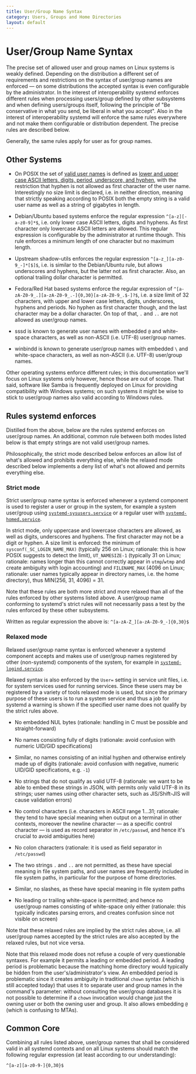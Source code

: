 ```yaml
---
title: User/Group Name Syntax
category: Users, Groups and Home Directories
layout: default
---
```


# User/Group Name Syntax

The precise set of allowed user and group names on Linux systems is weakly
defined. Depending on the distribution a different set of requirements and
restrictions on the syntax of user/group names are enforced — on some
distributions the accepted syntax is even configurable by the administrator. In
the interest of interoperability systemd enforces different rules when
processing users/group defined by other subsystems and when defining users/groups
itself, following the principle of "Be conservative in what you send, be
liberal in what you accept". Also in the interest of interoperability systemd
will enforce the same rules everywhere and not make them configurable or
distribution dependent. The precise rules are described below.

Generally, the same rules apply for user as for group names.

## Other Systems

* On POSIX the set of [valid user
  names](https://pubs.opengroup.org/onlinepubs/9699919799/basedefs/V1_chap03.html#tag_03_437)
  is defined as [lower and upper case ASCII letters, digits, period,
  underscore, and
  hyphen](https://pubs.opengroup.org/onlinepubs/9699919799/basedefs/V1_chap03.html#tag_03_282),
  with the restriction that hyphen is not allowed as first character of the
  user name. Interestingly no size limit is declared, i.e. in neither
  direction, meaning that strictly speaking according to POSIX both the empty
  string is a valid user name as well as a string of gigabytes in length.

* Debian/Ubuntu based systems enforce the regular expression
  `^[a-z][-a-z0-9]*$`, i.e. only lower case ASCII letters, digits and
  hyphens. As first character only lowercase ASCII letters are allowed. This
  regular expression is configurable by the administrator at runtime
  though. This rule enforces a minimum length of one character but no maximum
  length.

* Upstream shadow-utils enforces the regular expression
  `^[a-z_][a-z0-9_-]*[$]$`, i.e. is similar to the Debian/Ubuntu rule, but
  allows underscores and hyphens, but the latter not as first character. Also,
  an optional trailing dollar character is permitted.

* Fedora/Red Hat based systems enforce the regular expression of
  `^[a-zA-Z0-9_.][a-zA-Z0-9_.-]{0,30}[a-zA-Z0-9_.$-]?$`, i.e. a size limit of
  32 characters, with upper and lower case letters, digits, underscores,
  hyphens and periods. No hyphen as first character though, and the last
  character may be a dollar character. On top of that, `.` and `..` are not
  allowed as user/group names.

* sssd is known to generate user names with embedded `@` and white-space
  characters, as well as non-ASCII (i.e. UTF-8) user/group names.

* winbindd is known to generate user/group names with embedded `\` and
  white-space characters, as well as non-ASCII (i.e. UTF-8) user/group names.

Other operating systems enforce different rules; in this documentation we'll
focus on Linux systems only however, hence those are out of scope. That said,
software like Samba is frequently deployed on Linux for providing compatibility
with Windows systems; on such systems it might be wise to stick to user/group
names also valid according to Windows rules.

## Rules systemd enforces

Distilled from the above, below are the rules systemd enforces on user/group
names. An additional, common rule between both modes listed below is that empty
strings are not valid user/group names.

Philosophically, the strict mode described below enforces an allow list of
what's allowed and prohibits everything else, while the relaxed mode described
below implements a deny list of what's not allowed and permits everything else.

### Strict mode

Strict user/group name syntax is enforced whenever a systemd component is used
to register a user or group in the system, for example a system user/group
using
[`systemd-sysusers.service`](https://www.freedesktop.org/software/systemd/man/systemd-sysusers.html)
or a regular user with
[`systemd-homed.service`](https://www.freedesktop.org/software/systemd/man/systemd-homed.html).

In strict mode, only uppercase and lowercase characters are allowed, as well as
digits, underscores and hyphens. The first character may not be a digit or
hyphen. A size limit is enforced: the minimum of `sysconf(_SC_LOGIN_NAME_MAX)`
(typically 256 on Linux; rationale: this is how POSIX suggests to detect the
limit), `UT_NAMESIZE-1` (typically 31 on Linux; rationale: names longer than
this cannot correctly appear in `utmp`/`wtmp` and create ambiguity with login
accounting) and `FILENAME_MAX` (4096 on Linux; rationale: user names typically
appear in directory names, i.e. the home directory), thus MIN(256, 31, 4096) =
31.

Note that these rules are both more strict and more relaxed than all of the
rules enforced by other systems listed above. A user/group name conforming to
systemd's strict rules will not necessarily pass a test by the rules enforced
by these other subsystems.

Written as regular expression the above is: `^[a-zA-Z_][a-zA-Z0-9_-]{0,30}$`

### Relaxed mode

Relaxed user/group name syntax is enforced whenever a systemd component accepts
and makes use of user/group names registered by other (non-systemd)
components of the system, for example in
[`systemd-logind.service`](https://www.freedesktop.org/software/systemd/man/systemd-logind.html).

Relaxed syntax is also enforced by the `User=` setting in service unit files,
i.e. for system services used for running services. Since these users may be
registered by a variety of tools relaxed mode is used, but since the primary
purpose of these users is to run a system service and thus a job for systemd a
warning is shown if the specified user name does not qualify by the strict
rules above.

* No embedded NUL bytes (rationale: handling in C must be possible and
  straight-forward)

* No names consisting fully of digits (rationale: avoid confusion with numeric
  UID/GID specifications)

* Similar, no names consisting of an initial hyphen and otherwise entirely made
  up of digits (rationale: avoid confusion with negative, numeric UID/GID
  specifications, e.g. `-1`)

* No strings that do not qualify as valid UTF-8 (rationale: we want to be able
  to embed these strings in JSON, with permits only valid UTF-8 in its strings;
  user names using other character sets, such as JIS/Shift-JIS will cause
  validation errors)

* No control characters (i.e. characters in ASCII range 1…31; rationale: they
  tend to have special meaning when output on a terminal in other contexts,
  moreover the newline character — as a specific control character — is used as
  record separator in `/etc/passwd`, and hence it's crucial to avoid
  ambiguities here)

* No colon characters (rationale: it is used as field separator in `/etc/passwd`)

* The two strings `.` and `..` are not permitted, as these have special meaning
  in file system paths, and user names are frequently included in file system
  paths, in particular for the purpose of home directories.

* Similar, no slashes, as these have special meaning in file system paths

* No leading or trailing white-space is permitted; and hence no user/group names
  consisting of white-space only either (rationale: this typically indicates
  parsing errors, and creates confusion since not visible on screen)

Note that these relaxed rules are implied by the strict rules above, i.e. all
user/group names accepted by the strict rules are also accepted by the relaxed
rules, but not vice versa.

Note that this relaxed mode does not refuse a couple of very questionable
syntaxes. For example it permits a leading or embedded period. A leading period
is problematic because the matching home directory would typically be hidden
from the user's/administrator's view. An embedded period is problematic since
it creates ambiguity in traditional `chown` syntax (which is still accepted
today) that uses it to separate user and group names in the command's
parameter: without consulting the user/group databases it is not possible to
determine if a `chown` invocation would change just the owning user or both the
owning user and group. It also allows embedding `@` (which is confusing to
MTAs).

## Common Core

Combining all rules listed above, user/group names that shall be considered
valid in all systemd contexts and on all Linux systems should match the
following regular expression (at least according to our understanding):

`^[a-z][a-z0-9-]{0,30}$`
